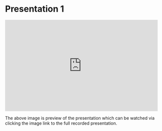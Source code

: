 # Presentation 1

<iframe width="500" height="300" src="https://www.youtube.com/embed/PEDgt7GWlsU" frameborder="0" allowfullscreen></iframe>

The above image is preview of the presentation which can be watched via clicking the image link to the full recorded presentation.
